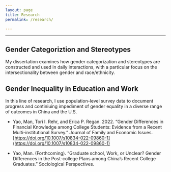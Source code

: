 ```yaml
---
layout: page
title: Research
permalink: /research/

---
```


---

## **Gender Categoriztion and Stereotypes**

My dissertation examines how gender categorization and stereotypes are constructed and used in daily interactions, with a particular focus on the intersectionality between gender and race/ethnicity.

## **Gender Inequality in Education and Work**

In this line of research, I use population-level survey data to document progress and continiuing impediment of gender equality in a diverse range of outcomes in China and the U.S.

* Yao, Man, Tori I. Rehr, and Erica P. Regan. 2022. “Gender Differences in Financial Knowledge among College Students: Evidence from a Recent Multi-institutional Survey.” Journal of Family and Economic Issues. [https://doi.org/10.1007/s10834-022-09860-1](https://doi.org/10.1007/s10834-022-09860-1)

* Yao, Man. (Forthcoming). “Graduate school, Work, or Unclear? Gender Differences in the Post-college Plans among China’s Recent College Graduates.” Sociological Perspectives.
